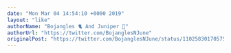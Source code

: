```yaml
---
date: "Mon Mar 04 14:54:10 +0000 2019"
layout: "like"
authorName: "Bojangles 🐈 And Juniper 🐶"
authorUrl: "https://twitter.com/BojanglesNJune"
originalPost: "https://twitter.com/BojanglesNJune/status/1102583017057501184"
---
```

